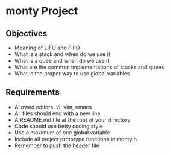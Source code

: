 # monty Project
## Objectives
- Meaning of LIFO and FIFO
- What is a stack and when do we use it
- What is a quee and when do we use it
- What are the common implementations of stacks and quees
- What is the proper way to use global variables

## Requirements
- Allowed editors: vi, vim, emacs
- All files should end with a new line
- A README.md file at the root of your directory
- Code should use betty coding style
- Use a maximum of one global variable
- Include all project prototype functions in monty.h
- Remember to push the header file
